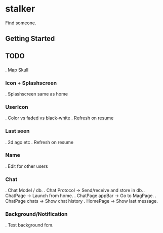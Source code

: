 # stalker

Find someone.

## Getting Started

## TODO

###
. Map Skull

### Icon + Splashscreen
. Splashscreen same as home

### UserIcon
. Color vs faded vs black-white
. Refresh on resume

### Last seen
. 2d ago etc
. Refresh on resume

### Name
. Edit for other users

### Chat
. Chat Model / db.
. Chat Protocol -> Send/receive and store in db.
. ChatPage -> Launch from home.
. ChatPage appBar -> Go to MagPage.
. ChatPage chats -> Show chat history
. HomePage -> Show last message.


### Background/Notification
. Test background fcm.
